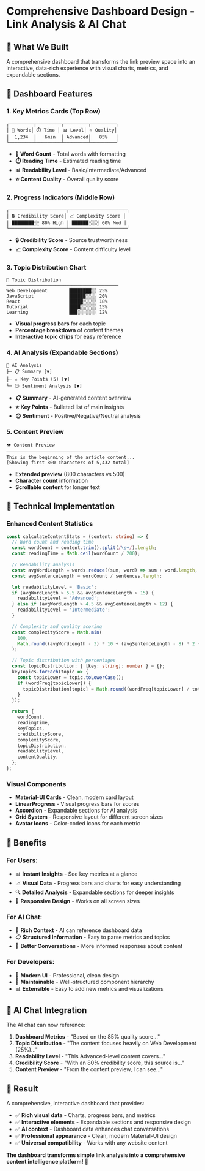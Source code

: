 # Comprehensive Dashboard Design - Link Analysis & AI Chat

## 🎯 **What We Built**

A comprehensive dashboard that transforms the link preview space into an interactive, data-rich experience with visual charts, metrics, and expandable sections.

## 🎨 **Dashboard Features**

### **1. Key Metrics Cards (Top Row)**

```
┌─────────┬─────────┬─────────┬─────────┐
│ 📄 Words│ ⏱️ Time │ 📊 Level│ ⭐ Quality│
│  1,234  │   6min  │ Advanced│   85%   │
└─────────┴─────────┴─────────┴─────────┘
```

- **📄 Word Count** - Total words with formatting
- **⏱️ Reading Time** - Estimated reading time
- **📊 Readability Level** - Basic/Intermediate/Advanced
- **⭐ Content Quality** - Overall quality score

### **2. Progress Indicators (Middle Row)**

```
┌─────────────────────┬─────────────────────┐
│ 🔒 Credibility Score│ 📈 Complexity Score │
│ ████████░░ 80% High │ ██████░░░░ 60% Mod │
└─────────────────────┴─────────────────────┘
```

- **🔒 Credibility Score** - Source trustworthiness
- **📈 Complexity Score** - Content difficulty level

### **3. Topic Distribution Chart**

```
🧠 Topic Distribution
─────────────────────────────────────────
Web Development        ████████░░ 25%
JavaScript             ██████░░░░ 20%
React                  █████░░░░░ 18%
Tutorial               ████░░░░░░ 15%
Learning               ███░░░░░░░ 12%
```

- **Visual progress bars** for each topic
- **Percentage breakdown** of content themes
- **Interactive topic chips** for easy reference

### **4. AI Analysis (Expandable Sections)**

```
🤖 AI Analysis
├─ 📋 Summary [▼]
├─ ⭐ Key Points (5) [▼]
└─ 😊 Sentiment Analysis [▼]
```

- **📋 Summary** - AI-generated content overview
- **⭐ Key Points** - Bulleted list of main insights
- **😊 Sentiment** - Positive/Negative/Neutral analysis

### **5. Content Preview**

```
👁️ Content Preview
─────────────────────────────────────────
This is the beginning of the article content...
[Showing first 800 characters of 5,432 total]
```

- **Extended preview** (800 characters vs 500)
- **Character count** information
- **Scrollable content** for longer text

## 🔧 **Technical Implementation**

### **Enhanced Content Statistics**

```typescript
const calculateContentStats = (content: string) => {
  // Word count and reading time
  const wordCount = content.trim().split(/\s+/).length;
  const readingTime = Math.ceil(wordCount / 200);

  // Readability analysis
  const avgWordLength = words.reduce((sum, word) => sum + word.length, 0) / words.length;
  const avgSentenceLength = wordCount / sentences.length;

  let readabilityLevel = 'Basic';
  if (avgWordLength > 5.5 && avgSentenceLength > 15) {
    readabilityLevel = 'Advanced';
  } else if (avgWordLength > 4.5 && avgSentenceLength > 12) {
    readabilityLevel = 'Intermediate';
  }

  // Complexity and quality scoring
  const complexityScore = Math.min(
    100,
    Math.round((avgWordLength - 3) * 10 + (avgSentenceLength - 8) * 2 + (wordCount > 1000 ? 20 : 0))
  );

  // Topic distribution with percentages
  const topicDistribution: { [key: string]: number } = {};
  keyTopics.forEach(topic => {
    const topicLower = topic.toLowerCase();
    if (wordFreq[topicLower]) {
      topicDistribution[topic] = Math.round((wordFreq[topicLower] / totalWords) * 100);
    }
  });

  return {
    wordCount,
    readingTime,
    keyTopics,
    credibilityScore,
    complexityScore,
    topicDistribution,
    readabilityLevel,
    contentQuality,
  };
};
```

### **Visual Components**

- **Material-UI Cards** - Clean, modern card layout
- **LinearProgress** - Visual progress bars for scores
- **Accordion** - Expandable sections for AI analysis
- **Grid System** - Responsive layout for different screen sizes
- **Avatar Icons** - Color-coded icons for each metric

## 🎯 **Benefits**

### **For Users:**

- 📊 **Instant Insights** - See key metrics at a glance
- 📈 **Visual Data** - Progress bars and charts for easy understanding
- 🔍 **Detailed Analysis** - Expandable sections for deeper insights
- 📱 **Responsive Design** - Works on all screen sizes

### **For AI Chat:**

- 🧠 **Rich Context** - AI can reference dashboard data
- 📋 **Structured Information** - Easy to parse metrics and topics
- 💬 **Better Conversations** - More informed responses about content

### **For Developers:**

- 🎨 **Modern UI** - Professional, clean design
- 🔧 **Maintainable** - Well-structured component hierarchy
- 📊 **Extensible** - Easy to add new metrics and visualizations

## 🚀 **AI Chat Integration**

The AI chat can now reference:

1. **Dashboard Metrics** - "Based on the 85% quality score..."
2. **Topic Distribution** - "The content focuses heavily on Web Development (25%)..."
3. **Readability Level** - "This Advanced-level content covers..."
4. **Credibility Score** - "With an 80% credibility score, this source is..."
5. **Content Preview** - "From the content preview, I can see..."

## 🎉 **Result**

A comprehensive, interactive dashboard that provides:

- ✅ **Rich visual data** - Charts, progress bars, and metrics
- ✅ **Interactive elements** - Expandable sections and responsive design
- ✅ **AI context** - Dashboard data enhances chat conversations
- ✅ **Professional appearance** - Clean, modern Material-UI design
- ✅ **Universal compatibility** - Works with any website content

**The dashboard transforms simple link analysis into a comprehensive content intelligence platform!** 🚀
